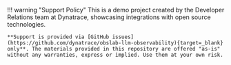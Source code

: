 !!! warning "Support Policy"
    This is a demo project created by the Developer Relations team at Dynatrace, showcasing integrations with open source technologies.

    **Support is provided via [GitHub issues](https://github.com/dynatrace/obslab-llm-observability){target=_blank} only**. The materials provided in this repository are offered "as-is" without any warranties, express or implied. Use them at your own risk.